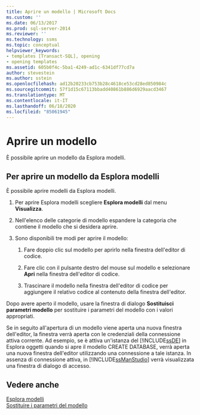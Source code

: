 ```yaml
---
title: Aprire un modello | Microsoft Docs
ms.custom: ''
ms.date: 06/13/2017
ms.prod: sql-server-2014
ms.reviewer: ''
ms.technology: ssms
ms.topic: conceptual
helpviewer_keywords:
- templates [Transact-SQL], opening
- opening templates
ms.assetid: 605b0f4c-5ba1-4249-ad1c-6341df77cd7a
author: stevestein
ms.author: sstein
ms.openlocfilehash: ad12b20233cb753b28c4618ce53cd28ed850984c
ms.sourcegitcommit: 57f1d15c67113bbadd40861b886d6929aacd3467
ms.translationtype: MT
ms.contentlocale: it-IT
ms.lasthandoff: 06/18/2020
ms.locfileid: "85061945"
---
```

# <a name="open-a-template"></a>Aprire un modello
  È possibile aprire un modello da Esplora modelli.  
  
## <a name="to-open-a-template-from-template-explorer"></a>Per aprire un modello da Esplora modelli  
 È possibile aprire modelli da Esplora modelli.  
  
1.  Per aprire Esplora modelli scegliere **Esplora modelli** dal menu **Visualizza**.  
  
2.  Nell'elenco delle categorie di modello espandere la categoria che contiene il modello che si desidera aprire.  
  
3.  Sono disponibili tre modi per aprire il modello:  
  
    1.  Fare doppio clic sul modello per aprirlo nella finestra dell'editor di codice.  
  
    2.  Fare clic con il pulsante destro del mouse sul modello e selezionare **Apri** nella finestra dell'editor di codice.  
  
    3.  Trascinare il modello nella finestra dell'editor di codice per aggiungere il relativo codice al contenuto della finestra dell'editor.  
  
 Dopo avere aperto il modello, usare la finestra di dialogo **Sostituisci parametri modello** per sostituire i parametri del modello con i valori appropriati.  
  
 Se in seguito all'apertura di un modello viene aperta una nuova finestra dell'editor, la finestra verrà aperta con le credenziali della connessione attiva corrente. Ad esempio, se è attiva un'istanza del [!INCLUDE[ssDE](../../includes/ssde-md.md)] in Esplora oggetti quando si apre il modello CREATE DATABASE, verrà aperta una nuova finestra dell'editor utilizzando una connessione a tale istanza. In assenza di connessione attiva, in [!INCLUDE[ssManStudio](../../includes/ssmanstudio-md.md)] verrà visualizzata una finestra di dialogo di accesso.  
  
## <a name="see-also"></a>Vedere anche  
 [Esplora modelli](template-explorer.md)   
 [Sostituire i parametri del modello](replace-template-parameters.md)  
  
  
